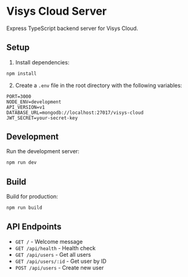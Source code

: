 # Visys Cloud Server

Express TypeScript backend server for Visys Cloud.

## Setup

1. Install dependencies:
```bash
npm install
```

2. Create a `.env` file in the root directory with the following variables:
```
PORT=3000
NODE_ENV=development
API_VERSION=v1
DATABASE_URL=mongodb://localhost:27017/visys-cloud
JWT_SECRET=your-secret-key
```

## Development

Run the development server:
```bash
npm run dev
```

## Build

Build for production:
```bash
npm run build
```

## API Endpoints

- `GET /` - Welcome message
- `GET /api/health` - Health check
- `GET /api/users` - Get all users
- `GET /api/users/:id` - Get user by ID
- `POST /api/users` - Create new user 

